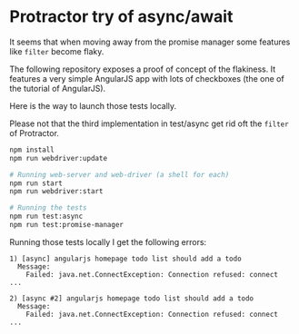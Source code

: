 # Protractor try of async/await

It seems that when moving away from the promise manager some features like `filter` become flaky.

The following repository exposes a proof of concept of the flakiness. It features a very simple AngularJS app with lots of checkboxes (the one of the tutorial of AngularJS).

Here is the way to launch those tests locally.

Please not that the third implementation in test/async get rid oft the `filter` of Protractor.

```bash
npm install
npm run webdriver:update

# Running web-server and web-driver (a shell for each)
npm run start
npm run webdriver:start

# Running the tests
npm run test:async
npm run test:promise-manager
```

Running those tests locally I get the following errors:

```
1) [async] angularjs homepage todo list should add a todo
  Message:
    Failed: java.net.ConnectException: Connection refused: connect
...

2) [async #2] angularjs homepage todo list should add a todo
  Message:
    Failed: java.net.ConnectException: Connection refused: connect
...
```

